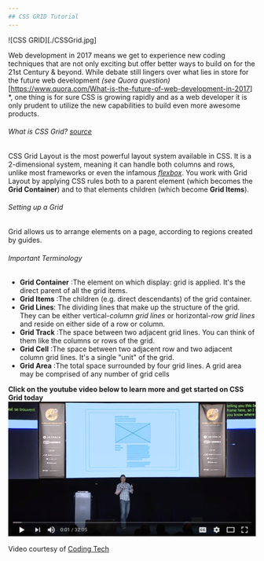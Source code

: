 ```yaml
---
## CSS GRID Tutorial
---
```


![CSS GRID][./CSSGrid.jpg]

Web development in 2017 means we get to experience new coding techniques that are not only exciting but offer better ways to build on for the 21st Century & beyond. While debate still lingers over what lies in store for the future web development *(see Quora question)*[https://www.quora.com/What-is-the-future-of-web-development-in-2017] *, one thing is for sure CSS is growing rapidly and as a web developer it is only prudent to utilize the new capabilities to build even more awesome products.


###### What is CSS Grid? [source](https://css-tricks.com/snippets/css/complete-guide-grid/)

CSS Grid Layout is the most powerful layout system available in CSS. It is a 2-dimensional system, meaning it can handle both columns and rows, unlike most frameworks or even the infamous [*flexbox*](https://css-tricks.com/snippets/css/a-guide-to-flexbox/).
You work with Grid Layout by applying CSS rules both to a parent element (which becomes the **Grid Container**) and to that elements children (which become **Grid Items**).

###### Setting up a Grid

Grid allows us to arrange elements on a page, according to regions created by guides. 

###### Important Terminology

+ **Grid Container** :The element on which display: grid is applied. It's the direct parent of all the grid items.
+ **Grid Items** :The children (e.g. direct descendants) of the grid container.
+ **Grid Lines**: The dividing lines that make up the structure of the grid. They can be either vertical-*column grid lines* or horizontal-*row grid lines* and reside on either side of a row or column.
+ **Grid Track** :The space between two adjacent grid lines. You can think of them like the columns or rows of the grid.
+ **Grid Cell** :The space between two adjacent row and two adjacent column grid lines. It's a single "unit" of the grid.
+ **Grid Area** :The total space surrounded by four grid lines. A grid area may be comprised of any number of grid cells

**Click on the youtube video below to learn more and get started on CSS Grid today**
[![CSS GRID](./CSSGrid.png)](https://www.youtube.com/watch?v=7kVeCqQCxlk)

Video courtesy of [Coding Tech](https://www.youtube.com/channel/UCtxCXg-UvSnTKPOzLH4wJaQ)


